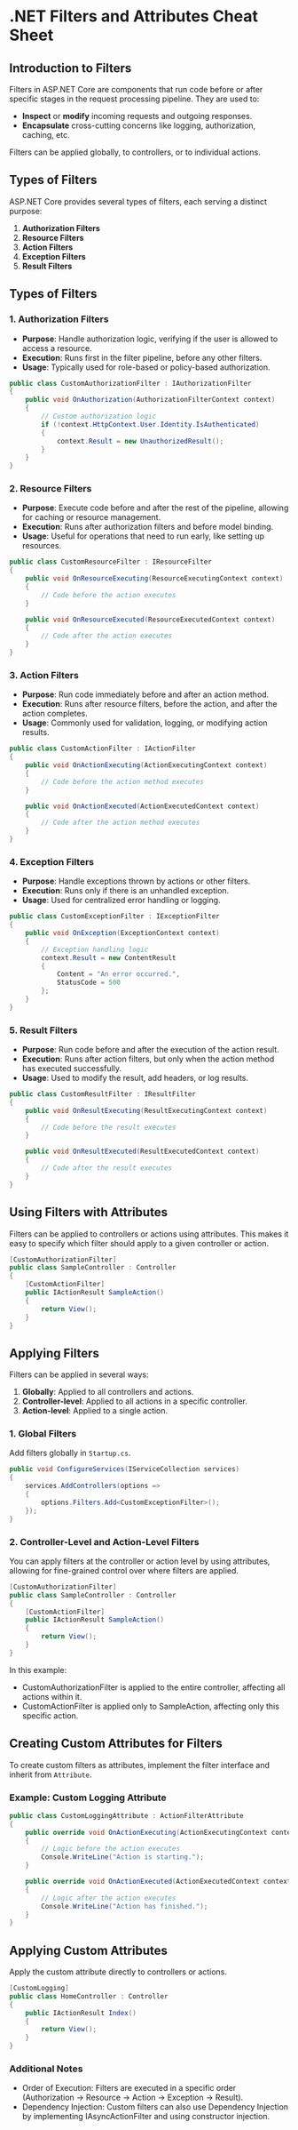 # .NET Filters and Attributes Cheat Sheet

## Introduction to Filters
Filters in ASP.NET Core are components that run code before or after specific stages in the request processing pipeline. They are used to:
- **Inspect** or **modify** incoming requests and outgoing responses.
- **Encapsulate** cross-cutting concerns like logging, authorization, caching, etc.

Filters can be applied globally, to controllers, or to individual actions.

## Types of Filters
ASP.NET Core provides several types of filters, each serving a distinct purpose:

1. **Authorization Filters**
2. **Resource Filters**
3. **Action Filters**
4. **Exception Filters**
5. **Result Filters**

## Types of Filters

### 1. Authorization Filters
- **Purpose**: Handle authorization logic, verifying if the user is allowed to access a resource.
- **Execution**: Runs first in the filter pipeline, before any other filters.
- **Usage**: Typically used for role-based or policy-based authorization.
  
```csharp
public class CustomAuthorizationFilter : IAuthorizationFilter
{
    public void OnAuthorization(AuthorizationFilterContext context)
    {
        // Custom authorization logic
        if (!context.HttpContext.User.Identity.IsAuthenticated)
        {
            context.Result = new UnauthorizedResult();
        }
    }
}
```
### 2. Resource Filters
- **Purpose**: Execute code before and after the rest of the pipeline, allowing for caching or resource management.
- **Execution**: Runs after authorization filters and before model binding.
- **Usage**: Useful for operations that need to run early, like setting up resources.

```csharp
public class CustomResourceFilter : IResourceFilter
{
    public void OnResourceExecuting(ResourceExecutingContext context)
    {
        // Code before the action executes
    }

    public void OnResourceExecuted(ResourceExecutedContext context)
    {
        // Code after the action executes
    }
}
```

### 3. Action Filters
- **Purpose**: Run code immediately before and after an action method.
- **Execution**: Runs after resource filters, before the action, and after the action completes.
- **Usage**: Commonly used for validation, logging, or modifying action results.

```csharp
public class CustomActionFilter : IActionFilter
{
    public void OnActionExecuting(ActionExecutingContext context)
    {
        // Code before the action method executes
    }

    public void OnActionExecuted(ActionExecutedContext context)
    {
        // Code after the action method executes
    }
}
```

### 4. Exception Filters
- **Purpose**: Handle exceptions thrown by actions or other filters.
- **Execution**: Runs only if there is an unhandled exception.
- **Usage**: Used for centralized error handling or logging.

```csharp
public class CustomExceptionFilter : IExceptionFilter
{
    public void OnException(ExceptionContext context)
    {
        // Exception handling logic
        context.Result = new ContentResult
        {
            Content = "An error occurred.",
            StatusCode = 500
        };
    }
}
```

### 5. Result Filters
- **Purpose**: Run code before and after the execution of the action result.
- **Execution**: Runs after action filters, but only when the action method has executed successfully.
- **Usage**: Used to modify the result, add headers, or log results.

```csharp
public class CustomResultFilter : IResultFilter
{
    public void OnResultExecuting(ResultExecutingContext context)
    {
        // Code before the result executes
    }

    public void OnResultExecuted(ResultExecutedContext context)
    {
        // Code after the result executes
    }
}
```

## Using Filters with Attributes

Filters can be applied to controllers or actions using attributes. This makes it easy to specify which filter should apply to a given controller or action.

```csharp
[CustomAuthorizationFilter]
public class SampleController : Controller
{
    [CustomActionFilter]
    public IActionResult SampleAction()
    {
        return View();
    }
}
```

## Applying Filters
Filters can be applied in several ways:
1. **Globally**: Applied to all controllers and actions.
2. **Controller-level**: Applied to all actions in a specific controller.
3. **Action-level**: Applied to a single action.

### 1. Global Filters
Add filters globally in `Startup.cs`.

```csharp
public void ConfigureServices(IServiceCollection services)
{
    services.AddControllers(options =>
    {
        options.Filters.Add<CustomExceptionFilter>();
    });
}
```

### 2. Controller-Level and Action-Level Filters
You can apply filters at the controller or action level by using attributes, allowing for fine-grained control over where filters are applied.

```csharp
[CustomAuthorizationFilter]
public class SampleController : Controller
{
    [CustomActionFilter]
    public IActionResult SampleAction()
    {
        return View();
    }
}
```
In this example:
- CustomAuthorizationFilter is applied to the entire controller, affecting all actions within it.
- CustomActionFilter is applied only to SampleAction, affecting only this specific action.

## Creating Custom Attributes for Filters

To create custom filters as attributes, implement the filter interface and inherit from `Attribute`.

### Example: Custom Logging Attribute

```csharp
public class CustomLoggingAttribute : ActionFilterAttribute
{
    public override void OnActionExecuting(ActionExecutingContext context)
    {
        // Logic before the action executes
        Console.WriteLine("Action is starting.");
    }

    public override void OnActionExecuted(ActionExecutedContext context)
    {
        // Logic after the action executes
        Console.WriteLine("Action has finished.");
    }
}
```

## Applying Custom Attributes
Apply the custom attribute directly to controllers or actions.
```csharp
[CustomLogging]
public class HomeController : Controller
{
    public IActionResult Index()
    {
        return View();
    }
}
```

### Additional Notes
- Order of Execution: Filters are executed in a specific order (Authorization → Resource → Action → Exception → Result).
- Dependency Injection: Custom filters can also use Dependency Injection by implementing IAsyncActionFilter and using constructor injection.
